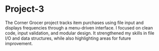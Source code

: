# Project-3
The Corner Grocer project tracks item purchases using file input and displays frequencies through a menu-driven interface. I focused on clean code, input validation, and modular design. It strengthened my skills in file I/O and data structures, while also highlighting areas for future improvement.
